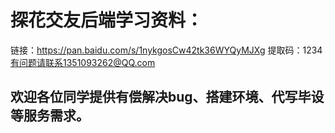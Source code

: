 # 探花交友后端学习资料：
链接：https://pan.baidu.com/s/1nykgosCw42tk36WYQyMJXg 
提取码：1234
有问题请联系1351093262@QQ.com
## 欢迎各位同学提供有偿解决bug、搭建环境、代写毕设等服务需求。

